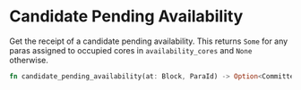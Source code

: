 # Candidate Pending Availability

Get the receipt of a candidate pending availability. This returns `Some` for any paras assigned to occupied cores in
`availability_cores` and `None` otherwise.

```rust
fn candidate_pending_availability(at: Block, ParaId) -> Option<CommittedCandidateReceipt>;
```
